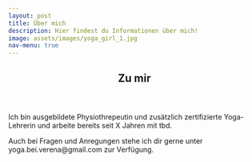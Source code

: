 ```yaml
---
layout: post
title: Über mich
description: Hier findest du Informationen über mich!
image: assets/images/yoga_girl_1.jpg
nav-menu: true
---
```


<!-- One -->
<section id="one">
	<div class="inner">
		<header class="major">
			<h2>Zu mir</h2>
		</header>
			<p> Ich bin ausgebildete Physiothrepeutin und zusätzlich zertifizierte Yoga-Lehrerin und arbeite bereits seit X Jahren mit tbd.<p>Auch bei Fragen und Anregungen stehe ich dir gerne unter yoga.bei.verena@gmail.com zur Verfügung.</p>
		</div>
	</section>

